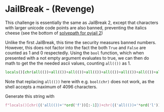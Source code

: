 # JailBreak - (Revenge)

This challenge is essentially the same as JailBreak 2, except that characters
with larger unicode code points are also banned, preventing the italics cheese
(see the bottom of [solvepath for pyjail 2](../pyjail-2/solve.md))

Unlike the first JailBreak, this time the security measures banned numbers. However, this does not factor into the fact the both `True` and `False` are counted as 1 and 0 respectedly. Using the `bool` function, which when presented with a not empty argument evaluates to true, we can then do math to get the the needed ascii values, counting `all(())` as 1.

```py
locals()[chr(all(())+all(())+all(())+all(())+all(())+all(())+all(())+all(())+all(())+all(())+all(())+all(())+all(())+all(())+all(())+all(())+all(())+all(())+all(())+all(())+all(())+all(())+all(())+all(())+all(())+all(())+all(())+all(())+all(())+all(())+all(())+all(())+all(())+all(())+all(())+all(())+all(())+all(())+all(())+all(())+all(())+all(())+all(())+all(())+all(())+all(())+all(())+all(())+all(())+all(())+all(())+all(())+all(())+all(())+all(())+all(())+all(())+all(())+all(())+all(())+all(())+all(())+all(())+all(())+all(())+all(())+all(())+all(())+all(())+all(())+all(())+all(())+all(())+all(())+all(())+all(())+all(())+all(())+all(())+all(())+all(())+all(())+all(())+all(())+all(())+all(())+all(())+all(())+all(())+all(())+all(())+all(())+all(())+all(())+all(())+all(())+all(())+all(())+all(())+all(())+all(())+all(()))+chr(all(())+all(())+all(())+all(())+all(())+all(())+all(())+all(())+all(())+all(())+all(())+all(())+all(())+all(())+all(())+all(())+all(())+all(())+all(())+all(())+all(())+all(())+all(())+all(())+all(())+all(())+all(())+all(())+all(())+all(())+all(())+all(())+all(())+all(())+all(())+all(())+all(())+all(())+all(())+all(())+all(())+all(())+all(())+all(())+all(())+all(())+all(())+all(())+all(())+all(())+all(())+all(())+all(())+all(())+all(())+all(())+all(())+all(())+all(())+all(())+all(())+all(())+all(())+all(())+all(())+all(())+all(())+all(())+all(())+all(())+all(())+all(())+all(())+all(())+all(())+all(())+all(())+all(())+all(())+all(())+all(())+all(())+all(())+all(())+all(())+all(())+all(())+all(())+all(())+all(())+all(())+all(())+all(())+all(())+all(())+all(())+all(())+all(())+all(())+all(())+all(())+all(())+all(())+all(())+all(())+all(())+all(())+all(()))+chr(all(())+all(())+all(())+all(())+all(())+all(())+all(())+all(())+all(())+all(())+all(())+all(())+all(())+all(())+all(())+all(())+all(())+all(())+all(())+all(())+all(())+all(())+all(())+all(())+all(())+all(())+all(())+all(())+all(())+all(())+all(())+all(())+all(())+all(())+all(())+all(())+all(())+all(())+all(())+all(())+all(())+all(())+all(())+all(())+all(())+all(())+all(())+all(())+all(())+all(())+all(())+all(())+all(())+all(())+all(())+all(())+all(())+all(())+all(())+all(())+all(())+all(())+all(())+all(())+all(())+all(())+all(())+all(())+all(())+all(())+all(())+all(())+all(())+all(())+all(())+all(())+all(())+all(())+all(())+all(())+all(())+all(())+all(())+all(())+all(())+all(())+all(())+all(())+all(())+all(())+all(())+all(())+all(())+all(())+all(())+all(())+all(()))+chr(all(())+all(())+all(())+all(())+all(())+all(())+all(())+all(())+all(())+all(())+all(())+all(())+all(())+all(())+all(())+all(())+all(())+all(())+all(())+all(())+all(())+all(())+all(())+all(())+all(())+all(())+all(())+all(())+all(())+all(())+all(())+all(())+all(())+all(())+all(())+all(())+all(())+all(())+all(())+all(())+all(())+all(())+all(())+all(())+all(())+all(())+all(())+all(())+all(())+all(())+all(())+all(())+all(())+all(())+all(())+all(())+all(())+all(())+all(())+all(())+all(())+all(())+all(())+all(())+all(())+all(())+all(())+all(())+all(())+all(())+all(())+all(())+all(())+all(())+all(())+all(())+all(())+all(())+all(())+all(())+all(())+all(())+all(())+all(())+all(())+all(())+all(())+all(())+all(())+all(())+all(())+all(())+all(())+all(())+all(())+all(())+all(())+all(())+all(())+all(())+all(())+all(())+all(()))]
```

Note that replacing `all(())` here with e.g. `bool(chr)` does not work, as the shell accepts a maximum of 4096 characters.

Generate this string with
```py
f"locals()[chr({('all(())+'*ord('f'))[:-1]})+chr({('all(())+'*ord('l'))[:-1]})+chr({('all(())+'*ord('a'))[:-1]})+chr({('all(())+'*ord('g'))[:-1]})]"
```